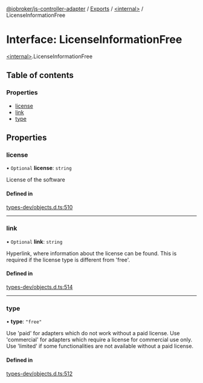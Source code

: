 [@iobroker/js-controller-adapter](../README.md) / [Exports](../modules.md) / [\<internal\>](../modules/internal_.md) / LicenseInformationFree

# Interface: LicenseInformationFree

[\<internal\>](../modules/internal_.md).LicenseInformationFree

## Table of contents

### Properties

- [license](internal_.LicenseInformationFree.md#license)
- [link](internal_.LicenseInformationFree.md#link)
- [type](internal_.LicenseInformationFree.md#type)

## Properties

### license

• `Optional` **license**: `string`

License of the software

#### Defined in

[types-dev/objects.d.ts:510](https://github.com/ioBroker/ioBroker.js-controller/blob/559f7b7a/packages/types-dev/objects.d.ts#L510)

___

### link

• `Optional` **link**: `string`

Hyperlink, where information about the license can be found. This is required if the license type is different from 'free'.

#### Defined in

[types-dev/objects.d.ts:514](https://github.com/ioBroker/ioBroker.js-controller/blob/559f7b7a/packages/types-dev/objects.d.ts#L514)

___

### type

• **type**: ``"free"``

Use 'paid' for adapters which do not work without a paid license. Use 'commercial' for adapters which require a license for commercial use only. Use 'limited' if some functionalities are not available without a paid license.

#### Defined in

[types-dev/objects.d.ts:512](https://github.com/ioBroker/ioBroker.js-controller/blob/559f7b7a/packages/types-dev/objects.d.ts#L512)
